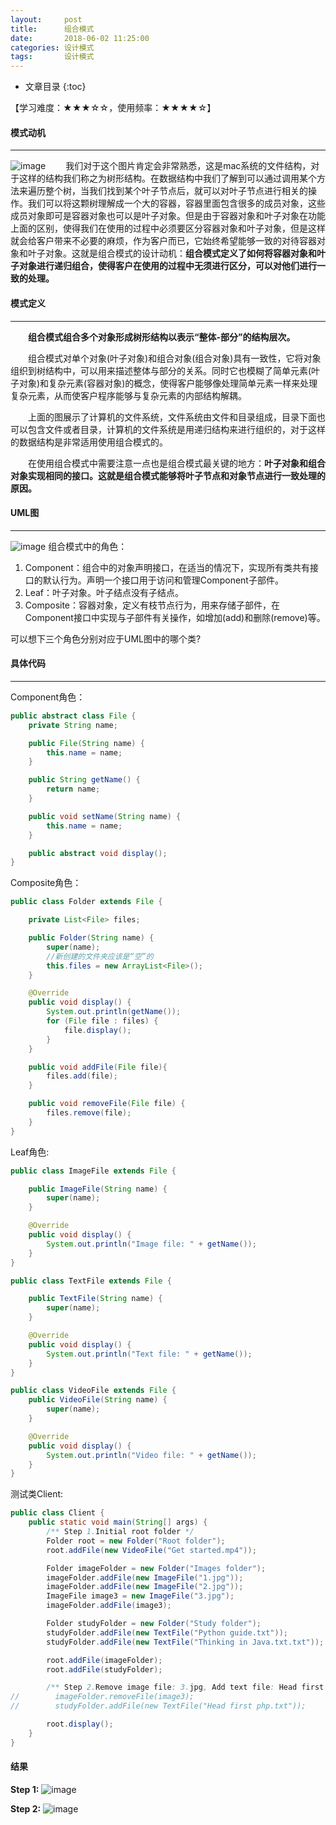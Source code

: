 ```yaml
---
layout:     post
title:      组合模式
date:       2018-06-02 11:25:00
categories: 设计模式
tags:       设计模式
---
```


* 文章目录
{:toc}

【学习难度：★★★☆☆，使用频率：★★★★☆】

#### 模式动机

---

![image](http://oc26wuqdw.bkt.clouddn.com/2018/6/pattern/composite/composite_filesystem.png)
&emsp;&emsp;我们对于这个图片肯定会非常熟悉，这是mac系统的文件结构，对于这样的结构我们称之为树形结构。在数据结构中我们了解到可以通过调用某个方法来遍历整个树，当我们找到某个叶子节点后，就可以对叶子节点进行相关的操作。我们可以将这颗树理解成一个大的容器，容器里面包含很多的成员对象，这些成员对象即可是容器对象也可以是叶子对象。但是由于容器对象和叶子对象在功能上面的区别，使得我们在使用的过程中必须要区分容器对象和叶子对象，但是这样就会给客户带来不必要的麻烦，作为客户而已，它始终希望能够一致的对待容器对象和叶子对象。这就是组合模式的设计动机：**组合模式定义了如何将容器对象和叶子对象进行递归组合，使得客户在使用的过程中无须进行区分，可以对他们进行一致的处理。**




#### 模式定义

---

&emsp;&emsp;**组合模式组合多个对象形成树形结构以表示“整体-部分”的结构层次。**

&emsp;&emsp;组合模式对单个对象(叶子对象)和组合对象(组合对象)具有一致性，它将对象组织到树结构中，可以用来描述整体与部分的关系。同时它也模糊了简单元素(叶子对象)和复杂元素(容器对象)的概念，使得客户能够像处理简单元素一样来处理复杂元素，从而使客户程序能够与复杂元素的内部结构解耦。

&emsp;&emsp;上面的图展示了计算机的文件系统，文件系统由文件和目录组成，目录下面也可以包含文件或者目录，计算机的文件系统是用递归结构来进行组织的，对于这样的数据结构是非常适用使用组合模式的。

&emsp;&emsp;在使用组合模式中需要注意一点也是组合模式最关键的地方：**叶子对象和组合对象实现相同的接口。这就是组合模式能够将叶子节点和对象节点进行一致处理的原因。**
      
#### UML图

---

![image](http://oc26wuqdw.bkt.clouddn.com/2018/6/pattern/composite/composite_uml.png)
组合模式中的角色：
1. Component：组合中的对象声明接口，在适当的情况下，实现所有类共有接口的默认行为。声明一个接口用于访问和管理Component子部件。 
2. Leaf：叶子对象。叶子结点没有子结点。 
3. Composite：容器对象，定义有枝节点行为，用来存储子部件，在Component接口中实现与子部件有关操作，如增加(add)和删除(remove)等。

可以想下三个角色分别对应于UML图中的哪个类?

#### 具体代码

---

Component角色：

```java
public abstract class File {
    private String name;

    public File(String name) {
        this.name = name;
    }

    public String getName() {
        return name;
    }

    public void setName(String name) {
        this.name = name;
    }

    public abstract void display();
}
```

Composite角色：

```java
public class Folder extends File {

    private List<File> files;

    public Folder(String name) {
        super(name);
        //新创建的文件夹应该是“空”的
        this.files = new ArrayList<File>();
    }

    @Override
    public void display() {
        System.out.println(getName());
        for (File file : files) {
            file.display();
        }
    }

    public void addFile(File file){
        files.add(file);
    }

    public void removeFile(File file) {
        files.remove(file);
    }
}
```

Leaf角色:
```java
public class ImageFile extends File {

    public ImageFile(String name) {
        super(name);
    }

    @Override
    public void display() {
        System.out.println("Image file: " + getName());
    }
}

public class TextFile extends File {

    public TextFile(String name) {
        super(name);
    }

    @Override
    public void display() {
        System.out.println("Text file: " + getName());
    }
}

public class VideoFile extends File {
    public VideoFile(String name) {
        super(name);
    }

    @Override
    public void display() {
        System.out.println("Video file: " + getName());
    }
}
```

测试类Client:

```java
public class Client {
    public static void main(String[] args) {
        /** Step 1.Initial root folder */
        Folder root = new Folder("Root folder");
        root.addFile(new VideoFile("Get started.mp4"));

        Folder imageFolder = new Folder("Images folder");
        imageFolder.addFile(new ImageFile("1.jpg"));
        imageFolder.addFile(new ImageFile("2.jpg"));
        ImageFile image3 = new ImageFile("3.jpg");
        imageFolder.addFile(image3);

        Folder studyFolder = new Folder("Study folder");
        studyFolder.addFile(new TextFile("Python guide.txt"));
        studyFolder.addFile(new TextFile("Thinking in Java.txt.txt"));

        root.addFile(imageFolder);
        root.addFile(studyFolder);

        /** Step 2.Remove image file: 3.jpg, Add text file: Head first php.txt */
//        imageFolder.removeFile(image3);
//        studyFolder.addFile(new TextFile("Head first php.txt"));

        root.display();
    }
}
```

#### 结果

**Step 1:**
![image](http://oc26wuqdw.bkt.clouddn.com/2018/6/pattern/composite/composite_result_1.png)

**Step 2:**
![image](http://oc26wuqdw.bkt.clouddn.com/2018/6/pattern/composite/composite_result_2.png)
